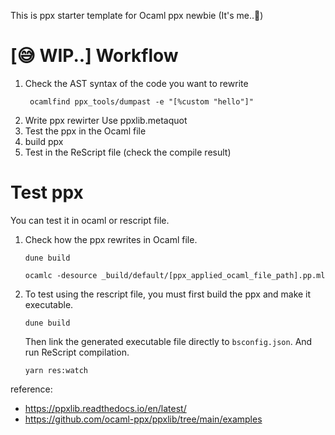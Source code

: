 This is ppx starter template for Ocaml ppx newbie (It's me..🙏)

# [😅 WIP..] Workflow
1. Check the AST syntax of the code you want to rewrite
   ```
    ocamlfind ppx_tools/dumpast -e "[%custom "hello"]"
   ```
2. Write ppx rewirter
   Use ppxlib.metaquot
3. Test the ppx in the Ocaml file
4. build ppx
5. Test in the ReScript file (check the compile result)

# Test ppx
You can test it in ocaml or rescript file.
1. Check how the ppx rewrites in Ocaml file.
   ```
   dune build
   
   ocamlc -desource _build/default/[ppx_applied_ocaml_file_path].pp.ml
   ```
   
2. To test using the rescript file, you must first build the ppx and make it executable.
    ```
    dune build
    ```
   Then link the generated executable file directly to `bsconfig.json`. And run ReScript compilation.

   ```
   yarn res:watch
   ```



reference: 
 - https://ppxlib.readthedocs.io/en/latest/
 - https://github.com/ocaml-ppx/ppxlib/tree/main/examples
